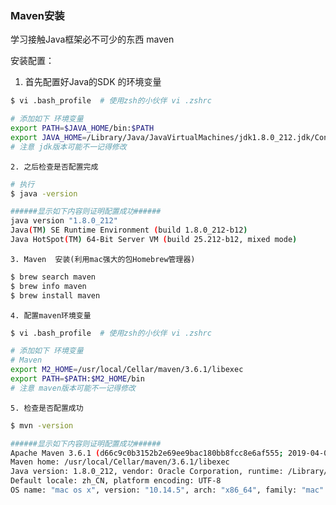 ### Maven安装

学习接触Java框架必不可少的东西  maven



安装配置：

1. 首先配置好Java的SDK  的环境变量

```bash
$ vi .bash_profile  # 使用zsh的小伙伴 vi .zshrc

# 添加如下 环境变量
export PATH=$JAVA_HOME/bin:$PATH
export JAVA_HOME=/Library/Java/JavaVirtualMachines/jdk1.8.0_212.jdk/Contents/Home
# 注意 jdk版本可能不一记得修改
```

	2. 之后检查是否配置完成

```bash
# 执行
$ java -version

######显示如下内容则证明配置成功######
java version "1.8.0_212"
Java(TM) SE Runtime Environment (build 1.8.0_212-b12)
Java HotSpot(TM) 64-Bit Server VM (build 25.212-b12, mixed mode)
```



	3. Maven  安装(利用mac强大的包Homebrew管理器)

```bash
$ brew search maven
$ brew info maven
$ brew install maven
```

	4. 配置maven环境变量

```bash
$ vi .bash_profile  # 使用zsh的小伙伴 vi .zshrc

# 添加如下 环境变量
# Maven
export M2_HOME=/usr/local/Cellar/maven/3.6.1/libexec
export PATH=$PATH:$M2_HOME/bin
# 注意 maven版本可能不一记得修改
```

	5. 检查是否配置成功

```bash
$ mvn -version

######显示如下内容则证明配置成功######
Apache Maven 3.6.1 (d66c9c0b3152b2e69ee9bac180bb8fcc8e6af555; 2019-04-05T03:00:29+08:00)
Maven home: /usr/local/Cellar/maven/3.6.1/libexec
Java version: 1.8.0_212, vendor: Oracle Corporation, runtime: /Library/Java/JavaVirtualMachines/jdk1.8.0_212.jdk/Contents/Home/jre
Default locale: zh_CN, platform encoding: UTF-8
OS name: "mac os x", version: "10.14.5", arch: "x86_64", family: "mac"
```


